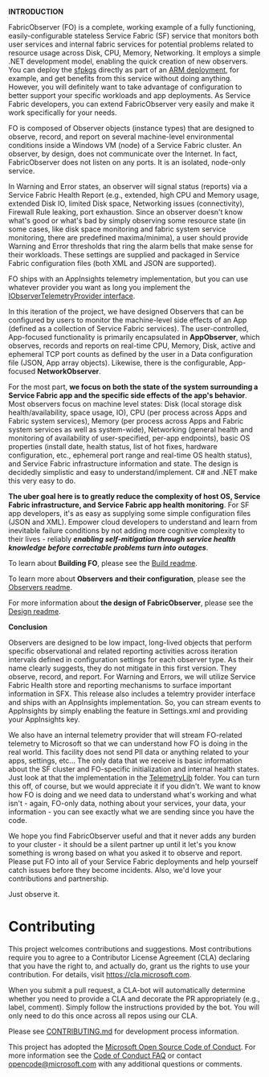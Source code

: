 **INTRODUCTION**

FabricObserver (FO) is a complete, working example of a fully functioning, easily-configurable stateless Service Fabric (SF) service that monitors both user services and internal fabric services for potential problems related to resource usage across Disk, CPU, Memory, Networking. It employs a simple .NET development model, enabling the quick creation of new observers. You can deploy the [sfpkgs](https://github.com/microsoft/service-fabric-observer/releases) directly as part of an [ARM deployment](https://github.com/Azure-Samples/service-fabric-dotnet-quickstart/blob/master/ARM/UserApp.json), for example, and get benefits from this service without doing anything. However, you will definitely want to take advantage of configuration to better support your specific workloads and app deployments. As Service Fabric developers, you can extend FabricObserver very easily and make it work specifically for your needs. 

FO is composed of Observer objects (instance types) that are designed to observe, record, and report on several machine-level environmental conditions inside a Windows VM (node) of a Service Fabric cluster. An observer, by design, does not communicate over the Internet. In fact, FabricObserver does not listen on any ports. It is an isolated, node-only service.

In Warning and Error states, an observer will signal status (reports) via a Service Fabric Health Report (e.g., extended, high CPU and Memory usage, extended Disk IO, limited Disk space, Networking issues (connectivity), Firewall Rule leaking, port exhaustion. Since an observer doesn't know what's good or what's bad by simply observing some resource state (in some cases, like disk space monitoring and fabric system service monitoring, there are predefined maxima/minima), a user should provide Warning and Error thresholds that ring the alarm bells that make sense for their workloads. These settings are supplied and packaged in Service Fabric configuration files (both XML and JSON are supported).

FO ships with an AppInsights telemetry implementation, but you can use whatever provider you want as long you implement the [IObserverTelemetryProvider interface](/FabricObserver/Observers/Interfaces/IObserverTelemetryProvider.cs). 

In this iteration of the project, we have designed Observers that can be configured by users to monitor the machine-level side effects of an App (defined as a collection of Service Fabric services). The user-controlled, App-focused functionality is primarily encapsulated in  **AppObserver**, which observes, records and reports on real-time CPU, Memory, Disk, active and ephemeral TCP port counts as defined by the user in a Data configuration file (JSON, App array objects). Likewise, there is the configurable, App-focused **NetworkObserver**.  

For the most part, **we focus on both the state of the system surrounding a Service Fabric app and the specific side effects of 
the app's behavior**. Most observers focus on machine level states: Disk (local storage disk health/availability, space usage, IO), CPU (per process across Apps and Fabric system services), Memory (per process across Apps and Fabric system services as well as system-wide), Networking (general health and monitoring of availability of user-specified, per-app endpoints), basic OS properties (install date, health status, list of hot fixes, hardware configuration, etc., ephemeral port range and real-time OS health status), and Service Fabric infrastructure information and state. The design is decidedly simplistic and easy to understand/implement. C# and .NET make this very easy to do. 

**The uber goal here is to greatly reduce the complexity of host OS, Service Fabric infrastructure, and Service Fabric app health monitoring**. For SF app developers, it's as easy as supplying some simple configuration files (JSON and XML).
Empower cloud developers to understand and learn from inevitable failure conditions by not adding more cognitive complexity to their lives - reliably ***enabling self-mitigation through service health knowledge before correctable problems turn into outages***.  

To learn about **Building FO**, please see the [Build readme](Build.md).  
    
To learn more about **Observers and their configuration**, please see the [Observers readme](./Documentation/Observers.md).  
  
For more information about **the design of FabricObserver**, please see the [Design readme](./Documentation/Design.md).  
  

**Conclusion**

Observers are designed to be low impact, long-lived objects that perform specific observational and related reporting activities across iteration intervals defined in configuration settings for each observer type. As their name clearly suggests, they do not mitigate in this first version. They observe, record, and report. For Warning and Errors, we will utilize Service Fabric Health store and reporting mechanisms to surface important information in SFX. This release also includes a telemtry provider interface and ships with an AppInsights implementation. So, you can stream events to AppInsights by simply enabling the feature in Settings.xml and providing your AppInsights key.  

We also have an internal telemetry provider that will stream FO-related telemetry to Microsoft so that we can understand how FO is doing in the real world. This facility does not send PII data or anything related to your apps, settings, etc... The only data that we receive is basic information about the SF cluster and FO-specific initialization and internal health states. Just look at that the implementation in the [TelemetryLib](/TelemetryLib) folder. You can turn this off, of course, but we would appreciate it if you didn't. We want to know how FO is doing and we need data to understand what's working and what isn't - again, FO-only data, nothing about your services, your data, your information - you can see exactly what we are sending since you have the code. 

We hope you find FabricObserver useful and that it never adds any burden to your cluster - it should be a silent partner up until it let's you know something is wrong based on what you asked it to observe and report. Please put FO into all of your Service Fabric deployments and help yourself catch issues before they become incidents. Also, we'd love your contributions and partnership. 

Just observe it.

# Contributing

This project welcomes contributions and suggestions.  Most contributions require you to agree to a Contributor License Agreement (CLA) declaring that you have the right to, and actually do, grant us the rights to use your contribution. For details, visit https://cla.microsoft.com.

When you submit a pull request, a CLA-bot will automatically determine whether you need to provide a CLA and decorate the PR appropriately (e.g., label, comment). Simply follow the instructions provided by the bot. You will only need to do this once across all repos using our CLA.  

Please see [CONTRIBUTING.md](CONTRIBUTING.md) for development process information.

This project has adopted the [Microsoft Open Source Code of Conduct](https://opensource.microsoft.com/codeofconduct/).
For more information see the [Code of Conduct FAQ](https://opensource.microsoft.com/codeofconduct/faq/) or
contact [opencode@microsoft.com](mailto:opencode@microsoft.com) with any additional questions or comments.
